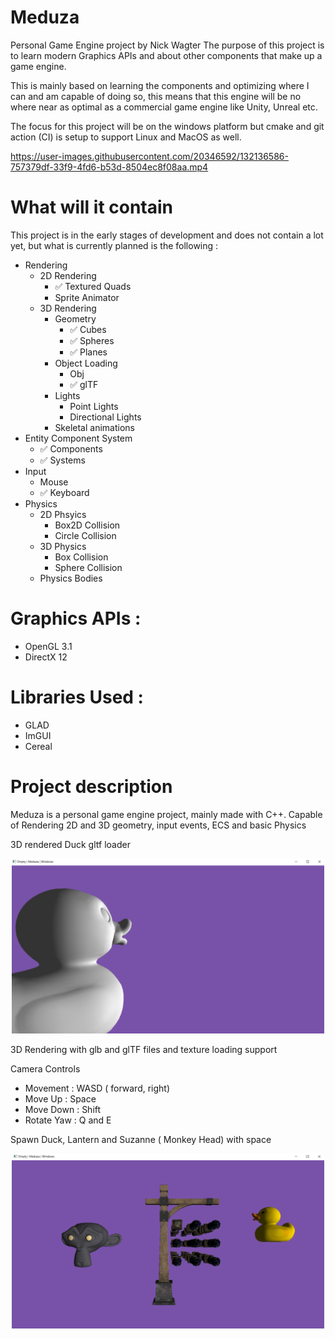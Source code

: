 # Meduza
Personal Game Engine project by Nick Wagter
The purpose of this project is to learn modern Graphics APIs and about other components that make up a game engine.

This is mainly based on learning the components and optimizing where I can and am capable of doing so, this means that this engine will
be no where near as optimal as a commercial game engine like Unity, Unreal etc.

The focus for this project will be on the windows platform but cmake and git action (CI) is setup to support Linux and MacOS as well.

https://user-images.githubusercontent.com/20346592/132136586-757379df-33f9-4fd6-b53d-8504ec8f08aa.mp4

# What will it contain
This project is in the early stages of development and does not contain a lot yet,
but what is currently planned is the following :

- Rendering
  - 2D Rendering
    - :white_check_mark: Textured Quads
    - Sprite Animator
  - 3D Rendering
    - Geometry
      - :white_check_mark: Cubes
      - :white_check_mark: Spheres
      - :white_check_mark: Planes
    - Object Loading
      - Obj
      - :white_check_mark: glTF
    - Lights
      - Point Lights
      - Directional Lights
    - Skeletal animations
- Entity Component System
  - :white_check_mark: Components
  - :white_check_mark: Systems
- Input
  - Mouse
  - :white_check_mark: Keyboard
- Physics
  - 2D Phsyics
    - Box2D Collision
    - Circle Collision
  - 3D Physics
    - Box Collision
    - Sphere Collision
  - Physics Bodies


# Graphics APIs :
- OpenGL 3.1
- DirectX 12

# Libraries Used :
- GLAD
- ImGUI
- Cereal

# Project description

Meduza is a personal game engine project, mainly made with C++.
Capable of Rendering 2D and 3D geometry, input events, ECS and basic Physics

3D rendered Duck gltf loader

<p align="center">
  <img src="https://github.com/NWagter/Meduza/blob/master/.github/Images/DuckRendered.png" width="500"/>
</p>

3D Rendering with glb and glTF files and texture loading support

Camera Controls
- Movement : WASD ( forward, right)
- Move Up : Space
- Move Down : Shift
- Rotate Yaw : Q and E

Spawn Duck, Lantern and Suzanne ( Monkey Head) with space

<p align="center">
  <img src="https://github.com/NWagter/Meduza/blob/master/.github/Images/Textured_GLTF_GLB_Loader.png" width="500"/>
</p>



